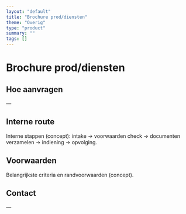 ```yaml
---
layout: "default"
title: "Brochure prod/diensten"
theme: "Overig"
type: "product"
summary: ""
tags: []
---
```

# Brochure prod/diensten



## Hoe aanvragen
—

## Interne route
Interne stappen (concept): intake → voorwaarden check → documenten verzamelen → indiening → opvolging.

## Voorwaarden
Belangrijkste criteria en randvoorwaarden (concept).

## Contact
—
